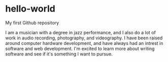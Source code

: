# hello-world
My first Github repository

I am a musician with a degree in jazz performance, and I also do a lot of work in audio recording, photography, and videography. I have been raised around computer hardware development, and have always had an intrest in software and web development. I'm excited to learn more about writing software and see if it's something I want to pursue.

